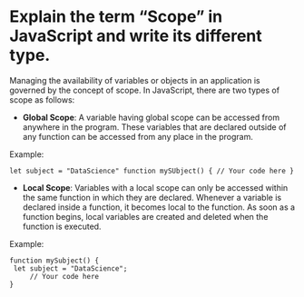 # Explain the term “Scope” in JavaScript and write its different type.
Managing the availability of variables or objects in an application is governed by the concept of scope. In JavaScript, there are two types of scope as follows:

- **Global Scope**: A variable having global scope can be accessed from anywhere in the program. These variables that are declared outside of any function can be accessed from any place in the program.

Example:

`let subject = "DataScience"
function mySUbject() {
    // Your code here
}`

- **Local Scope**: Variables with a local scope can only be accessed within the same function in which they are declared. Whenever a variable is declared inside a function, it becomes local to the function. As soon as a function begins, local variables are created and deleted when the function is executed.

Example:

```
function mySubject() {
 let subject = "DataScience";
     // Your code here 
}
```